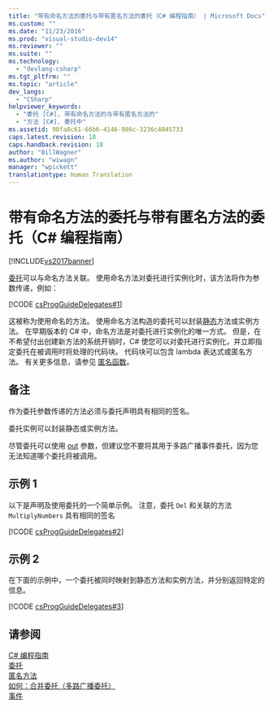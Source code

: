 ```yaml
---
title: "带有命名方法的委托与带有匿名方法的委托（C# 编程指南） | Microsoft Docs"
ms.custom: ""
ms.date: "11/23/2016"
ms.prod: "visual-studio-dev14"
ms.reviewer: ""
ms.suite: ""
ms.technology: 
  - "devlang-csharp"
ms.tgt_pltfrm: ""
ms.topic: "article"
dev_langs: 
  - "CSharp"
helpviewer_keywords: 
  - "委托 [C#], 带有命名方法的与带有匿名方法的"
  - "方法 [C#], 委托中"
ms.assetid: 98fa8c61-66b6-4146-986c-3236c4045733
caps.latest.revision: 18
caps.handback.revision: 18
author: "BillWagner"
ms.author: "wiwagn"
manager: "wpickett"
translationtype: Human Translation
---
```

# 带有命名方法的委托与带有匿名方法的委托（C# 编程指南）
[!INCLUDE[vs2017banner](../../../csharp/includes/vs2017banner.md)]

[委托](../../../csharp/language-reference/keywords/delegate.md)可以与命名方法关联。  使用命名方法对委托进行实例化时，该方法将作为参数传递，例如：  
  
 [!CODE [csProgGuideDelegates#1](../CodeSnippet/VS_Snippets_VBCSharp/csProgGuideDelegates#1)]  
  
 这被称为使用命名的方法。  使用命名方法构造的委托可以封装[静态](../../../csharp/language-reference/keywords/static.md)方法或实例方法。  在早期版本的 C\# 中，命名方法是对委托进行实例化的唯一方式。  但是，在不希望付出创建新方法的系统开销时，C\# 使您可以对委托进行实例化，并立即指定委托在被调用时将处理的代码块。  代码块可以包含 lambda 表达式或匿名方法。  有关更多信息，请参见 [匿名函数](../../../csharp/programming-guide/statements-expressions-operators/anonymous-functions.md)。  
  
## 备注  
 作为委托参数传递的方法必须与委托声明具有相同的签名。  
  
 委托实例可以封装静态或实例方法。  
  
 尽管委托可以使用 [out](../../../csharp/language-reference/keywords/out.md) 参数，但建议您不要将其用于多路广播事件委托，因为您无法知道哪个委托将被调用。  
  
## 示例 1  
 以下是声明及使用委托的一个简单示例。  注意，委托 `Del` 和关联的方法 `MultiplyNumbers` 具有相同的签名  
  
 [!CODE [csProgGuideDelegates#2](../CodeSnippet/VS_Snippets_VBCSharp/csProgGuideDelegates#2)]  
  
## 示例 2  
 在下面的示例中，一个委托被同时映射到静态方法和实例方法，并分别返回特定的信息。  
  
 [!CODE [csProgGuideDelegates#3](../CodeSnippet/VS_Snippets_VBCSharp/csProgGuideDelegates#3)]  
  
## 请参阅  
 [C\# 编程指南](../../../csharp/programming-guide/index.md)   
 [委托](../../../csharp/programming-guide/delegates/index.md)   
 [匿名方法](../../../csharp/programming-guide/statements-expressions-operators/anonymous-methods.md)   
 [如何：合并委托（多路广播委托）](../../../csharp/programming-guide/delegates/how-to-combine-delegates-multicast-delegates.md)   
 [事件](../../../csharp/programming-guide/events/index.md)